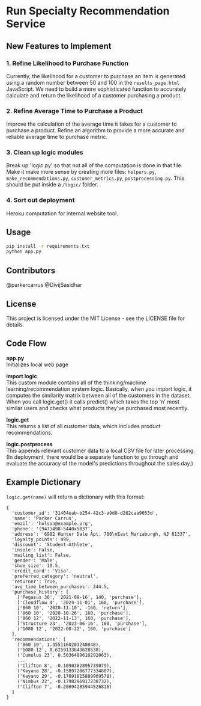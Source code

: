 # Run Specialty Recommendation Service

## New Features to Implement

### 1. Refine Likelihood to Purchase Function
Currently, the likelihood for a customer to purchase an item is generated using a random number between 50 and 100 in the `results_page.html` JavaScript. We need to build a more sophisticated function to accurately calculate and return the likelihood of a customer purchasing a product.

### 2. Refine Average Time to Purchase a Product
Improve the calculation of the average time it takes for a customer to purchase a product. Refine an algorithm to provide a more accurate and reliable average time to purchase metric.

### 3. Clean up logic modules
Break up 'logic.py' so that not all of the computation is done in that file. Make it make more sense by creating more files: `helpers.py`, `make_recommendations.py`, `customer_metrics.py`, `postprocessing.py`. This should be put inside a `/logic/` folder. 

### 4. Sort out deployment
Heroku computation for internal website tool.


## Usage
```bash
pip install -r requirements.txt
python app.py
```

## Contributors
@parkercarrus
@DivijSasidhar

## License
This project is licensed under the MIT License - see the LICENSE file for details.


## Code Flow

**app.py**  
Initializes local web page

**import logic**  
This custom module contains all of the thinking/machine learning/recommendation system logic. Basically, when you import logic, it computes the similarity matrix between all of the customers in the dataset. When you call logic.get() it calls predict() which takes the top 'n' most similar users and checks what products they've purchased most recently.

**logic.get**  
This returns a list of all customer data, which includes product recommendations.

**logic.postprocess**  
This appends relevant customer data to a local CSV file for later processing.  
(In deployment, there would be a separate function to go through and evaluate the accuracy of the model's predictions throughout the sales day.)

## Example Dictionary

`logic.get(name)` will return a dictionary with this format:

<pre style="font-size: 12px;">
{
  'customer_id': '31404eab-b254-42c3-a9d0-d262caa9053d',
  'name': 'Parker Carrus',
  'email': 'holson@example.org',
  'phone': '(947)498-5440x5837',
  'address': '6982 Hunter Dale Apt. 700\nEast Mariaburgh, NJ 81337',
  'loyalty_points': 499,
  'discount': 'Student-Athlete',
  'insole': False,
  'mailing_list': False,
  'gender': 'Male',
  'shoe_size': 10.5,
  'credit_card': 'Visa',
  'preferred_category': 'neutral',
  'returner': True,
  'avg_time_between_purchases': 244.5,
  'purchase_history': [
    ['Pegasus 36', '2021-09-16', 140, 'purchase'],
    ['Cloudflow 4', '2024-11-01', 160, 'purchase'],
    ['860 10', '2020-11-10', -160, 'return'],
    ['860 10', '2020-10-26', 160, 'purchase'],
    ['860 12', '2022-11-13', 160, 'purchase'],
    ['Structure 23', '2023-06-16', 160, 'purchase'],
    ['1080 12', '2022-08-22', 160, 'purchase']
  ],
  'recommendations': [
    ('860 10', 1.3551160203240848),
    ('1080 12', 0.6159133643628538),
    ('Cumulus 23', 0.5036489610292063),
    ...
    ('Clifton 8', -0.1090382895739079),
    ('Kayano 28', -0.15897206777334807),
    ('Kayano 29', -0.17691815889969578),
    ('Nimbus 22', -0.1798296917238732),
    ('Clifton 7', -0.20694285944526816)
  ]
}
</pre>
